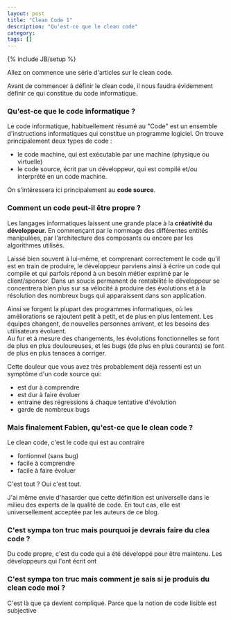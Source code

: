 ```yaml
---
layout: post
title: "Clean Code 1"
description: "Qu'est-ce que le clean code"
category: 
tags: []
---
```

{% include JB/setup %}

Allez on commence une série d'articles sur le clean code.


Avant de commencer à définir le clean code, il nous faudra évidemment définir 
ce qui constitue du code informatique.

### Qu'est-ce que le code informatique ?

Le code informatique, habituellement résumé au "Code" est un ensemble d'instructions informatiques  qui constitue un programme logiciel.
On trouve principalement deux types de code :    

- le code machine, qui est exécutable par une  machine (physique ou virtuelle)
- le code source, écrit par un développeur, qui est compilé et/ou interprété en un code machine. 
    
On s'intéressera ici principalement au **code source**.

### Comment un code peut-il être propre ?

Les langages informatiques laissent une grande place à la **créativité du développeur.**
En commençant par le nommage des différentes entités manipulées, par l'architecture des composants ou encore par les algorithmes utilisés.      

Laissé bien souvent à lui-même, et comprenant correctement le code qu'il est en train de produire, le développeur parviens ainsi à écrire un code 
qui compile et qui parfois répond à un besoin métier exprimé par le client/sponsor. Dans un soucis permanent de rentabilité le développeur 
     se concentrera bien plus sur sa vélocité à produire des évolutions et à la résolution des nombreux bugs qui apparaissent dans son application.  
 
 Ainsi se forgent la plupart des programmes informatiques, où les améliorations se rajoutent petit à petit, et de plus en plus lentement. Les équipes changent, 
 de nouvelles personnes arrivent, et les besoins des utilisateurs évoluent.   
 Au fur et à mesure des changements, les évolutions fonctionnelles se font de plus en plus douloureuses,
  et les bugs (de plus en plus courants) se font de plus en plus tenaces à corriger.
  
  Cette douleur que vous avez très probablement déjà ressenti est un symptôme d'un code source qui: 
  
  - est dur à comprendre
  - est dur à faire évoluer
  - entraine des régressions à chaque tentative d'évolution
   - garde de nombreux bugs

### Mais finalement Fabien, qu'est-ce que le clean code ?

Le clean code, c'est le code qui est au contraire  

- fontionnel (sans bug)
- facile à comprendre
- facile à faire évoluer 


C'est tout ? Oui c'est tout.

J'ai même envie d'hasarder que cette définition est universelle dans le milieu des experts de la qualité de code. En tout cas,
elle est universellement acceptée par les auteurs de ce blog.

### C'est sympa ton truc mais pourquoi je devrais faire du clea code ?

Du code propre, c'est du code qui a été développé pour être maintenu. Les développeurs qui l'ont écrit ont  


### C'est sympa ton truc mais comment je sais si je produis du clean code moi ?
C'est là que ça devient compliqué. Parce que la notion de code lisible est subjective